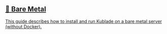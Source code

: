 ## [📄️<!-- --> <!-- -->Bare Metal](/docs/installation/bare-metal.md)

[This guide describes how to install and run Kublade on a bare metal server (without Docker).](/docs/installation/bare-metal.md)
